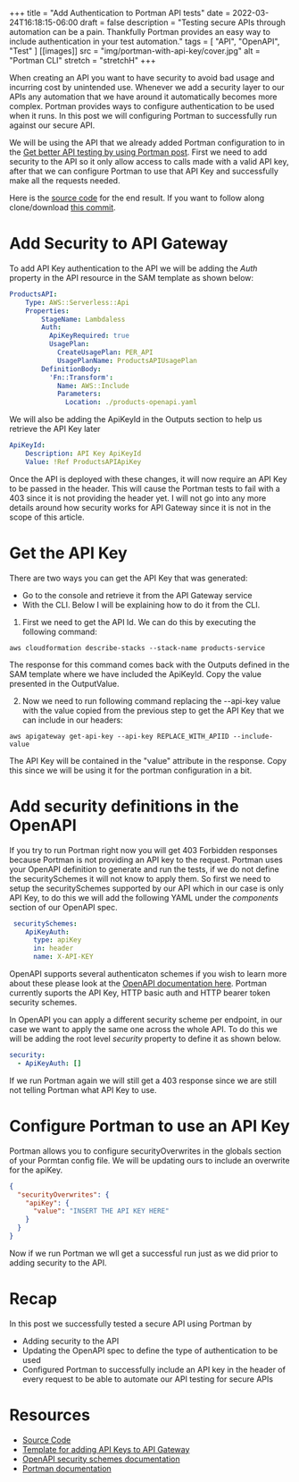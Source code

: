+++
title = "Add Authentication to Portman API tests"
date = 2022-03-24T16:18:15-06:00
draft = false
description = "Testing secure APIs through automation can be a pain. Thankfully Portman provides an easy way to include authentication in your test automation."
tags = [ "API", "OpenAPI", "Test" ]
[[images]]
  src = "img/portman-with-api-key/cover.jpg"
  alt = "Portman CLI"
  stretch = "stretchH"
+++

When creating an API you want to have security to avoid bad usage and incurring cost by unintended use. Whenever we add a security layer to our APIs any automation that we have around it automatically becomes more complex. Portman provides ways to configure authentication to be used when it runs. In this post we will configuring Portman to successfully run against our secure API.

We will be using the API that we already added Portman configuration to in the [Get better API testing by using Portman post](https://www.andmore.dev/blog/getting-started-portman/). First we need to add security to the API so it only allow access to calls made with a valid API key, after that we can configure Portman to use that API Key and successfully make all the requests needed.

Here is the [source code](https://github.com/andmoredev/lambdaless-api) for the end result. If you want to follow along clone/download [this commit](https://github.com/andmoredev/lambdaless-api/tree/f40b2b19f87f37b3bb6d7624f5f7c44130b0463e).

# Add Security to API Gateway
To add API Key authentication to the API we will be adding the *Auth* property in the API resource in the SAM template as shown below:
```yaml
ProductsAPI:
    Type: AWS::Serverless::Api
    Properties:
        StageName: Lambdaless
        Auth:
          ApiKeyRequired: true
          UsagePlan:
            CreateUsagePlan: PER_API
            UsagePlanName: ProductsAPIUsagePlan
        DefinitionBody:
          'Fn::Transform':
            Name: AWS::Include
            Parameters:
              Location: ./products-openapi.yaml
```

We will also be adding the ApiKeyId in the Outputs section to help us retrieve the API Key later
```yaml
ApiKeyId:
    Description: API Key ApiKeyId
    Value: !Ref ProductsAPIApiKey
```

Once the API is deployed with these changes, it will now require an API Key to be passed in the header. This will cause the Portman tests to fail with a 403 since it is not providing the header yet. I will not go into any more details around how security works for API Gateway since it is not in the scope of this article.

# Get the API Key
There are two ways you can get the API Key that was generated:
* Go to the console and retrieve it from the API Gateway service
* With the CLI. Below I will be explaining how to do it from the CLI.

1. First we need to get the API Id. We can do this by executing the following command:

`aws cloudformation describe-stacks --stack-name products-service`

The response for this command comes back with the Outputs defined in the SAM template where we have included the ApiKeyId. Copy the value presented in the OutputValue.

2. Now we need to run following command replacing the --api-key value with the value copied from the previous step to get the API Key that we can include in our headers:

`aws apigateway get-api-key --api-key REPLACE_WITH_APIID --include-value`

The API Key will be contained in the "value" attribute in the response. Copy this since we will be using it for the portman configuration in a bit.

# Add security definitions in the OpenAPI
If you try to run Portman right now you will get 403 Forbidden responses because Portman is not providing an API key to the request. Portman uses your OpenAPI definition to generate and run the tests, if we do not define the securitySchemes it will not know to apply them. So first we need to setup the securitySchemes supported by our API which in our case is only API Key, to do this we will add the following YAML under the *components* section of our OpenAPI spec.
```yaml
 securitySchemes:
    ApiKeyAuth:
      type: apiKey
      in: header
      name: X-API-KEY
```

OpenAPI supports several authenticaton schemes if you wish to learn more about these please look at the [OpenAPI documentation here](https://swagger.io/docs/specification/authentication/).
Portman currently suports the API Key, HTTP basic auth and HTTP bearer token security schemes.

In OpenAPI you can apply a different security scheme per endpoint, in our case we want to apply the same one across the whole API. To do this we will be adding the root level *security* property to define it as shown below.
```yaml
security:
  - ApiKeyAuth: []
```
If we run Portman again we will still get a 403 response since we are still not telling Portman what API Key to use.

# Configure Portman to use an API Key
Portman allows you to configure securityOverwrites in the globals section of your Pormtan config file.
We will be updating ours to include an overwrite for the apiKey.
```json
{
  "securityOverwrites": {
    "apiKey": {
      "value": "INSERT THE API KEY HERE"
    }
  }
}
```

Now if we run Portman we wll get a successful run just as we did prior to adding security to the API.

# Recap
In this post we successfully tested a secure API using Portman by
* Adding security to the API
* Updating the OpenAPI spec to define the type of authentication to be used
* Configured Portman to successfully include an API key in the header of every request to be able to automate our API testing for secure APIs

# Resources
* [Source Code](https://github.com/andmoredev/lambdaless-api)
* [Template for adding API Keys to API Gateway](https://davekz.com/aws-sam-api-keys/)
* [OpenAPI security schemes documentation](https://swagger.io/docs/specification/authentication/)
* [Portman documentation](https://github.com/apideck-libraries/portman/blob/main/README.md)